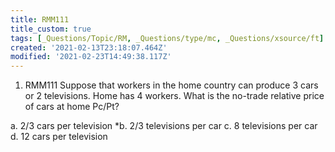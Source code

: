 ```yaml
---
title: RMM111
title_custom: true
tags: [_Questions/Topic/RM, _Questions/type/mc, _Questions/xsource/ft]
created: '2021-02-13T23:18:07.464Z'
modified: '2021-02-23T14:49:38.117Z'
---
```


1. RMM111 Suppose that workers in the home country can produce 3 cars or 2 televisions.  Home has 4 workers. What is the no-trade relative price of cars at home Pc/Pt? 

a. 2/3 cars per television
*b. 2/3 televisions per car
c.  8 televisions per car
d. 12 cars per television




